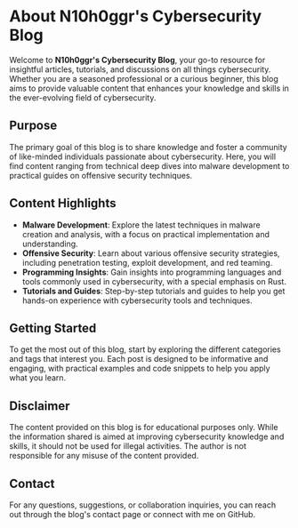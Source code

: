 # About N10h0ggr's Cybersecurity Blog

Welcome to **N10h0ggr's Cybersecurity Blog**, your go-to resource for insightful articles, tutorials, and discussions on all things cybersecurity. Whether you are a seasoned professional or a curious beginner, this blog aims to provide valuable content that enhances your knowledge and skills in the ever-evolving field of cybersecurity.

## Purpose

The primary goal of this blog is to share knowledge and foster a community of like-minded individuals passionate about cybersecurity. Here, you will find content ranging from technical deep dives into malware development to practical guides on offensive security techniques.

## Content Highlights

- **Malware Development**: Explore the latest techniques in malware creation and analysis, with a focus on practical implementation and understanding.
- **Offensive Security**: Learn about various offensive security strategies, including penetration testing, exploit development, and red teaming.
- **Programming Insights**: Gain insights into programming languages and tools commonly used in cybersecurity, with a special emphasis on Rust.
- **Tutorials and Guides**: Step-by-step tutorials and guides to help you get hands-on experience with cybersecurity tools and techniques.

## Getting Started

To get the most out of this blog, start by exploring the different categories and tags that interest you. Each post is designed to be informative and engaging, with practical examples and code snippets to help you apply what you learn.

## Disclaimer

The content provided on this blog is for educational purposes only. While the information shared is aimed at improving cybersecurity knowledge and skills, it should not be used for illegal activities. The author is not responsible for any misuse of the content provided.

## Contact

For any questions, suggestions, or collaboration inquiries, you can reach out through the blog's contact page or connect with me on GitHub.
